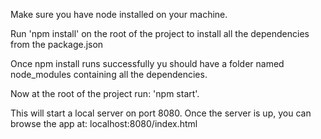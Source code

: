 Make sure you have node installed on your machine.

Run 'npm install' on the root of the project to install all the dependencies from the package.json

Once npm install runs successfully yu should have a folder named node_modules containing all the dependencies.

Now at the root of the project run: 'npm start'.

This will start a local server on port 8080. Once the server is up, you can browse the app at: localhost:8080/index.html
